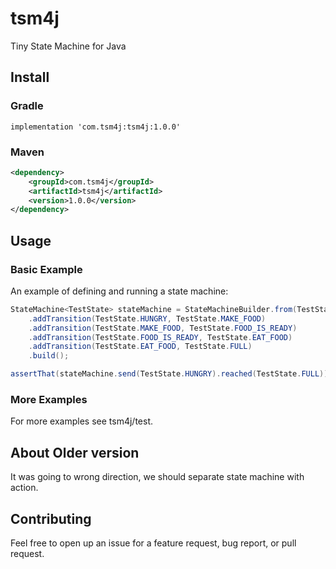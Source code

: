 # tsm4j

Tiny State Machine for Java

## Install

### Gradle
```
implementation 'com.tsm4j:tsm4j:1.0.0'
```

### Maven
```xml
<dependency>
    <groupId>com.tsm4j</groupId>
    <artifactId>tsm4j</artifactId>
    <version>1.0.0</version>
</dependency>
```

## Usage

### Basic Example
An example of defining and running a state machine:

```java
StateMachine<TestState> stateMachine = StateMachineBuilder.from(TestState.class)
    .addTransition(TestState.HUNGRY, TestState.MAKE_FOOD)
    .addTransition(TestState.MAKE_FOOD, TestState.FOOD_IS_READY)
    .addTransition(TestState.FOOD_IS_READY, TestState.EAT_FOOD)
    .addTransition(TestState.EAT_FOOD, TestState.FULL)
    .build();

assertThat(stateMachine.send(TestState.HUNGRY).reached(TestState.FULL)).isTrue();
```

### More Examples
For more examples see tsm4j/test.

## About Older version
It was going to wrong direction, we should separate state machine with action.


## Contributing
Feel free to open up an issue for a feature request, bug report, or pull request.
